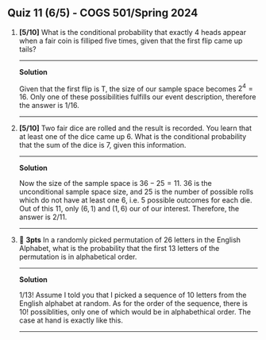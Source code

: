 Quiz 11 (6/5) - COGS 501/Spring 2024
------------------------------------

1. **[5/10]** What is the conditional probability that exactly 4 heads appear
   when a fair coin is filliped five times, given that the first flip came up
   tails? 

   -----------------

   **Solution**

   Given that the first flip is T, the size of our sample space becomes
   $2^4=16$. Only one of these possibilities fulfills our event description,
   therefore the answer is $1/16$. 

   -----------------

1. **[5/10]** Two fair dice are rolled and the result is recorded. You learn
   that at least one of the dice came up 6. What is the conditional probability
   that the sum of the dice is 7, given this information.

   -----------------

   **Solution**

   Now the size of the sample space is $36-25=11$. 36 is the unconditional
   sample space size, and 25 is the number of possible rolls which do not have
   at least one 6, i.e. 5 possible outcomes for each die. Out of this 11, only
   $(6,1)$ and $(1,6)$ our of our interest. Therefore, the answer is $2/11$.
   
   -----------------

1. 💎 **3pts** In a randomly picked permutation of 26 letters in the English
   Alphabet, what is the probability that the first 13 letters of the
   permutation is in alphabetical order. 

   -----------------

   **Solution**
    
   $1/13!$ Assume I told you that I picked a sequence of 10 letters from the
   English alphabet at random. As for the order of the sequence, there is 10!
   possiblities, only one of which would be in alphabethical order. The case at
   hand is exactly like this.

   -----------------
